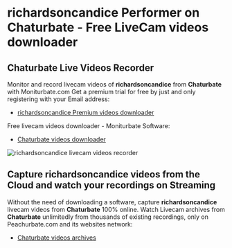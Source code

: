 # richardsoncandice Performer on Chaturbate - Free LiveCam videos downloader

## Chaturbate Live Videos Recorder

Monitor and record livecam videos of **richardsoncandice** from **Chaturbate** with Moniturbate.com
Get a premium trial for free by just and only registering with your Email address:
* [richardsoncandice Premium videos downloader](https://moniturbate.com/request-demo-licence-key.html)

Free livecam videos downloader - Moniturbate Software:
* [Chaturbate videos downloader](https://moniturbate.com/moniturbate-download-software.html)

![richardsoncandice livecam videos recorder](https://peachurnet.com/templates/moniturbate-software.png)


## Capture richardsoncandice videos from the Cloud and watch your recordings on Streaming

Without the need of downloading a software, capture **richardsoncandice** livecam videos from **Chaturbate** 100% online.
Watch Livecam archives from **Chaturbate** unlimitedly from thousands of existing recordings, only on Peachurbate.com and its websites network:
* [Chaturbate videos archives](https://peachurnet.com/)